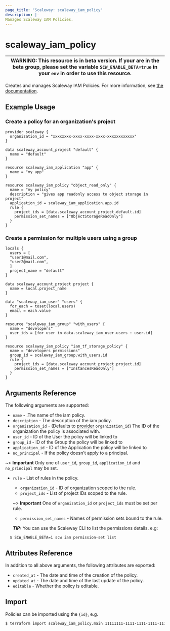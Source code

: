 ```yaml
---
page_title: "Scaleway: scaleway_iam_policy"
description: |-
Manages Scaleway IAM Policies.
---
```


# scaleway_iam_policy

| WARNING: This resource is in beta version. If your are in the beta group, please set the variable `SCW_ENABLE_BETA=true` in your `env` in order to use this resource. |
|-----------------------------------------------------------------------------------------------------------------------------------------------------------------------|

Creates and manages Scaleway IAM Policies. For more information, see [the documentation](https://developers.scaleway.com/en/products/iam/api/v1alpha1/#policies-54b8a7).

## Example Usage

### Create a policy for an organization's project

```hcl
provider scaleway {
  organization_id = "xxxxxxxx-xxxx-xxxx-xxxx-xxxxxxxxxxxx"
}

data scaleway_account_project "default" {
  name = "default"
}

resource scaleway_iam_application "app" {
  name = "my app"
}

resource scaleway_iam_policy "object_read_only" {
  name = "my policy"
  description = "gives app readonly access to object storage in project"
  application_id = scaleway_iam_application.app.id
  rule {
    project_ids = [data.scaleway_account_project.default.id]
    permission_set_names = ["ObjectStorageReadOnly"]
  }
}
```

### Create a permission for multiple users using a group
```hcl
locals {
  users = [
  "user1@mail.com",
  "user2@mail.com",
  ]
  project_name = "default"
}

data scaleway_account_project project {
  name = local.project_name
}

data "scaleway_iam_user" "users" {
  for_each = toset(local.users)
  email = each.value
}

resource "scaleway_iam_group" "with_users" {
  name = "developers"
  user_ids = [for user in data.scaleway_iam_user.users : user.id]
}

resource scaleway_iam_policy "iam_tf_storage_policy" {
  name = "developers permissions"
  group_id = scaleway_iam_group.with_users.id
  rule {
    project_ids = [data.scaleway_account_project.project.id]
    permission_set_names = ["InstancesReadOnly"]
  }
}

```

## Arguments Reference

The following arguments are supported:

- `name` - .The name of the iam policy.
- `description` - The description of the iam policy.
- `organization_id` - (Defaults to [provider](../index.md#organization_d) `organization_id`) The ID of the organization the policy is associated with.
- `user_id` - ID of the User the policy will be linked to
- `group_id` - ID of the Group the policy will be linked to
- `application_id` - ID of the Application the policy will be linked to
- `no_principal` - If the policy doesn't apply to a principal.

~> **Important** Only one of `user_id`, `group_id`, `application_id` and `no_principal`  may be set.

- `rule` - List of rules in the policy.
    - `organization_id` - ID of organization scoped to the rule.
    - `project_ids` - List of project IDs scoped to the rule.

  ~> **Important** One of `organization_id` or `project_ids`  must be set per rule.

    - `permission_set_names` - Names of permission sets bound to the rule.

  **_TIP:_**  You can use the Scaleway CLI to list the permissions details. e.g:

```shell
  $ SCW_ENABLE_BETA=1 scw iam permission-set list
```

## Attributes Reference

In addition to all above arguments, the following attributes are exported:

- `created_at` - The date and time of the creation of the policy.
- `updated_at` - The date and time of the last update of the policy.
- `editable` - Whether the policy is editable.

## Import

Policies can be imported using the `{id}`, e.g.

```bash
$ terraform import scaleway_iam_policy.main 11111111-1111-1111-1111-111111111111
```
